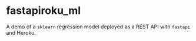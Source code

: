 # fastapiroku_ml
A demo of a `sklearn` regression model deployed as a REST API with `fastapi` and Heroku. 
